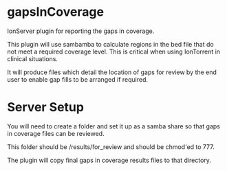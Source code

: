 # gapsInCoverage
IonServer plugin for reporting the gaps in coverage.

This plugin will use sambamba to calculate regions in the bed file that do not meet a required coverage level. This is critical when using IonTorrent in clinical situations.

It will produce files which detail the location of gaps for review by the end user to enable gap fills to be arranged if required.

# Server Setup
You will need to create a folder and set it up as a samba share so that gaps in coverage files can be reviewed.

This folder should be /results/for_review and should be chmod'ed to 777.

The plugin will copy final gaps in coverage results files to that directory.

